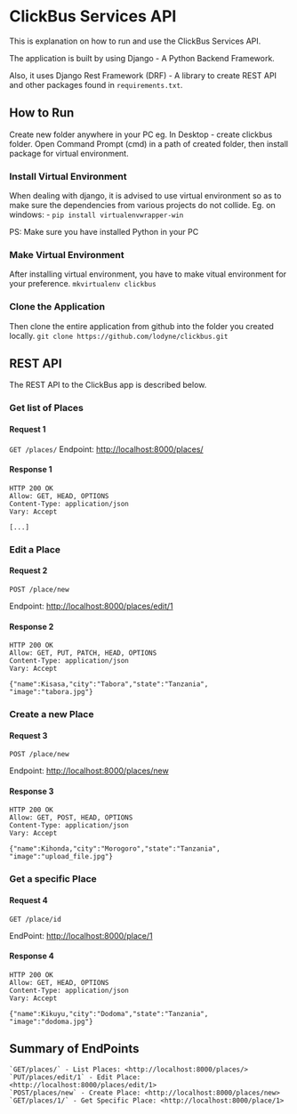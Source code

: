# ClickBus Services API

This is explanation on how to run and use the ClickBus Services API.

The application is built by using Django - A Python Backend Framework.

Also, it uses Django Rest Framework (DRF) - A library to create REST API
and other packages found in ```requirements.txt```.

## How to Run

Create new folder anywhere in your PC eg. In Desktop - create clickbus folder.
Open Command Prompt (cmd) in a path of created folder, then install package for
virtual environment.

### Install Virtual Environment

When dealing with django, it is advised to use virtual environment so as
to make sure the dependencies from various projects do not collide.
Eg. on windows: - ``` pip install virtualenvwrapper-win ```

PS: Make sure you have installed Python in your PC

### Make Virtual Environment

After installing virtual environment, you have to make vitual environment for your
preference. ```mkvirtualenv clickbus```

### Clone the Application

Then clone the entire application from github into the folder you created locally.
```git clone https://github.com/lodyne/clickbus.git```

## REST API

The REST API to the ClickBus app is described below.

### Get list of Places

#### Request 1

`GET /places/`
Endpoint: <http://localhost:8000/places/>

#### Response 1

    HTTP 200 OK
    Allow: GET, HEAD, OPTIONS
    Content-Type: application/json
    Vary: Accept

    [...]

### Edit a Place

#### Request 2

`POST /place/new`

Endpoint: <http://localhost:8000/places/edit/1>

#### Response 2

    HTTP 200 OK
    Allow: GET, PUT, PATCH, HEAD, OPTIONS
    Content-Type: application/json
    Vary: Accept

    {"name":Kisasa,"city":"Tabora","state":"Tanzania", "image":"tabora.jpg"}

### Create a new Place

#### Request 3

`POST /place/new`

Endpoint: <http://localhost:8000/places/new>

#### Response 3

    HTTP 200 OK
    Allow: GET, POST, HEAD, OPTIONS
    Content-Type: application/json
    Vary: Accept

    {"name":Kihonda,"city":"Morogoro","state":"Tanzania", "image":"upload_file.jpg"}

### Get a specific Place

#### Request 4

`GET /place/id`

EndPoint: <http://localhost:8000/place/1>

#### Response 4

    HTTP 200 OK
    Allow: GET, HEAD, OPTIONS
    Content-Type: application/json
    Vary: Accept

    {"name":Kikuyu,"city":"Dodoma","state":"Tanzania", "image":"dodoma.jpg"}

## Summary of EndPoints

    `GET/places/` - List Places: <http://localhost:8000/places/>
    `PUT/places/edit/1` - Edit Place: <http://localhost:8000/places/edit/1>
    `POST/places/new` - Create Place: <http://localhost:8000/places/new>
    `GET/places/1/` - Get Specific Place: <http://localhost:8000/place/1>
